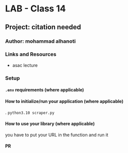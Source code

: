 # LAB - Class 14

## Project: citation needed

### Author: mohammad alhanoti

### Links and Resources

- asac lecture

### Setup

#### `.env` requirements (where applicable)

#### How to initialize/run your application (where applicable)

. `python3.10 scraper.py`

#### How to use your library (where applicable)

you have to put your URL in the function and run it

#### PR
